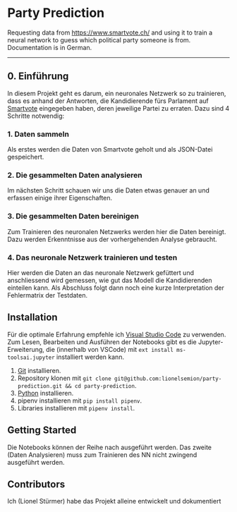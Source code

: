 # Party Prediction

Requesting data from https://www.smartvote.ch/ and using it to train a neural network to guess which political party someone is from. Documentation is in German.

---

## 0. Einführung

In diesem Projekt geht es darum, ein neuronales Netzwerk so zu trainieren, dass es anhand der Antworten, die Kandidierende fürs Parlament auf [Smartvote](https://www.smartvote.ch) eingegeben haben, deren jeweilige Partei zu erraten. Dazu sind 4 Schritte notwendig:

### 1. Daten sammeln

Als erstes werden die Daten von Smartvote geholt und als JSON-Datei gespeichert.

### 2. Die gesammelten Daten analysieren

Im nächsten Schritt schauen wir uns die Daten etwas genauer an und erfassen einige ihrer Eigenschaften.

### 3. Die gesammelten Daten bereinigen

Zum Trainieren des neuronalen Netzwerks werden hier die Daten bereinigt. Dazu werden Erkenntnisse aus der vorhergehenden Analyse gebraucht.

### 4. Das neuronale Netzwerk trainieren und testen

Hier werden die Daten an das neuronale Netzwerk gefüttert und anschliessend wird gemessen, wie gut das Modell die Kandidierenden einteilen kann. Als Abschluss folgt dann noch eine kurze Interpretation der Fehlermatrix der Testdaten.

## Installation

Für die optimale Erfahrung empfehle ich [Visual Studio Code](https://code.visualstudio.com/) zu verwenden. Zum Lesen, Bearbeiten und Ausführen der Notebooks gibt es die Jupyter-Erweiterung, die (innerhalb von VSCode) mit `ext install ms-toolsai.jupyter` installiert werden kann.

1. [Git](https://git-scm.com/download) installieren.
2. Repository klonen mit `git clone git@github.com:lionelsemion/party-prediction.git && cd party-prediction`.
3. [Python](https://www.python.org/downloads/) installieren.
4. pipenv installieren mit `pip install pipenv`.
5. Libraries installieren mit `pipenv install`.

## Getting Started

Die Notebooks können der Reihe nach ausgeführt werden. Das zweite (Daten Analysieren) muss zum Trainieren des NN nicht zwingend ausgeführt werden.

## Contributors

Ich (Lionel Stürmer) habe das Projekt alleine entwickelt und dokumentiert
